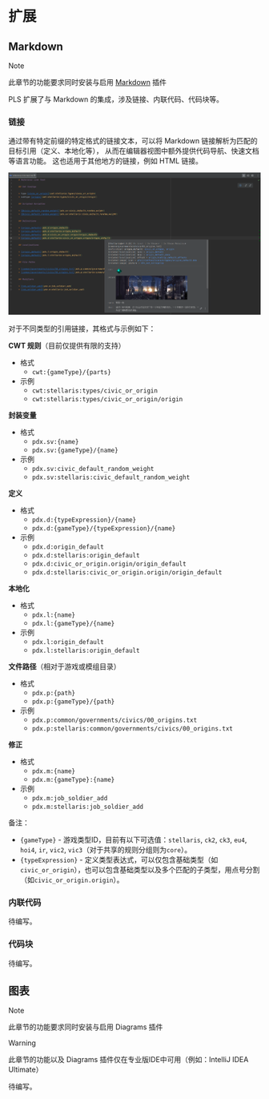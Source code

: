# 扩展

## Markdown

> [!NOTE]
> 
> 此章节的功能要求同时安装与启用 [Markdown](https://plugins.jetbrains.com/plugin/7793-markdown) 插件

PLS 扩展了与 Markdown 的集成，涉及链接、内联代码、代码块等。

### 链接

通过带有特定前缀的特定格式的链接文本，可以将 Markdown 链接解析为匹配的目标引用（定义、本地化等），
从而在编辑器视图中额外提供代码导航、快速文档等语言功能。
这也适用于其他地方的链接，例如 HTML 链接。

![](../images/extensions/md_link_1.png)

对于不同类型的引用链接，其格式与示例如下：

**CWT 规则**（目前仅提供有限的支持）

* 格式
  * `cwt:{gameType}/{parts}`
* 示例
  * `cwt:stellaris:types/civic_or_origin`
  * `cwt:stellaris:types/civic_or_origin/origin`

**封装变量**

* 格式
  * `pdx.sv:{name}`
  * `pdx.sv:{gameType}/{name}`
* 示例
  * `pdx.sv:civic_default_random_weight`
  * `pdx.sv:stellaris:civic_default_random_weight`

**定义**

* 格式
  * `pdx.d:{typeExpression}/{name}`
  * `pdx.d:{gameType}/{typeExpression}/{name}`
* 示例
  * `pdx.d:origin_default`
  * `pdx.d:stellaris:origin_default`
  * `pdx.d:civic_or_origin.origin/origin_default`
  * `pdx.d:stellaris:civic_or_origin.origin/origin_default`

**本地化**

* 格式
  * `pdx.l:{name}`
  * `pdx.l:{gameType}/{name}`
* 示例
  * `pdx.l:origin_default`
  * `pdx.l:stellaris:origin_default`

**文件路径**（相对于游戏或模组目录）

* 格式
  * `pdx.p:{path}`
  * `pdx.p:{gameType}/{path}`
* 示例
  * `pdx.p:common/governments/civics/00_origins.txt`
  * `pdx.p:stellaris:common/governments/civics/00_origins.txt`

**修正**

* 格式
  * `pdx.m:{name}`
  * `pdx.m:{gameType}:{name}`
* 示例
  * `pdx.m:job_soldier_add`
  * `pdx.m:stellaris:job_soldier_add`

备注：

* `{gameType}` - 游戏类型ID，目前有以下可选值：`stellaris`, `ck2`, `ck3`, `eu4`, `hoi4`, `ir`, `vic2`, `vic3`（对于共享的规则分组则为`core`）。
* `{typeExpression}` - 定义类型表达式，可以仅包含基础类型（如`civic_or_origin`），也可以包含基础类型以及多个匹配的子类型，用点号分割（如`civic_or_origin.origin`）。

### 内联代码

待编写。

### 代码块

待编写。

## 图表

> [!NOTE]
>
> 此章节的功能要求同时安装与启用 Diagrams 插件

> [!WARNING]
> 
> 此章节的功能以及 Diagrams 插件仅在专业版IDE中可用（例如：IntelliJ IDEA Ultimate）

待编写。
